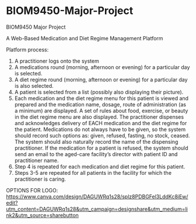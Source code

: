 # BIOM9450-Major-Project
BIOM9450 Major Project

A Web-Based Medication and Diet Regime Management Platform

Platform process:
1. A practitioner logs onto the system
2. A medications round (morning, afternoon or evening) for a particular day is selected.
3. A diet regime round (morning, afternoon or evening) for a particular day is also selected.
4. A patient is selected from a list (possibly also displaying their picture).
5. Each medication and the diet regime menu for this patient is viewed and prepared and the medication
name, dosage, route of administration (as a minimum) are displayed. A set of rules about food,
exercise, or beauty in the diet regime menu are also displayed. The practitioner dispenses and
acknowledges delivery of EACH medication and the diet regime for the patient. Medications do not
always have to be given, so the system should record such options as: given, refused, fasting, no
stock, ceased. The system should also naturally record the name of the dispensing practitioner. If the
medication for a patient is refused, the system should send an email to the aged-care facility’s director
with patient ID and practitioner name.
6. Step 4 is repeated for each medication and diet regime for this patient.
7. Steps 3-5 are repeated for all patients in the facility for which the practitioner is caring.

OPTIONS FOR LOGO: https://www.canva.com/design/DAGUWRq1s28/splz8PDBGFel3LddKc8iEw/edit?utm_content=DAGUWRq1s28&utm_campaign=designshare&utm_medium=link2&utm_source=sharebutton 
